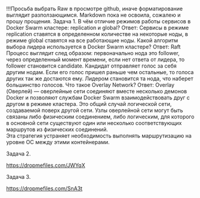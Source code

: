 !!!Просьба выбрать Raw в просмотре github, иначе форматирование выглядит разползающимся. Markdown пока не освоила, сожалею и прошу прощения.
Задача 1.
В чём отличие режимов работы сервисов в Docker Swarm кластере: replication и global?
Ответ:
Сервисы в режиме replication ставятся в определенном количестве на некоторые ноды, в режиме global ставятся на все работающие ноды.
Какой алгоритм выбора лидера используется в Docker Swarm кластере?
Ответ: 
Raft
Процесс выглядит след образом: первоначально нода это follower, через определенный момент времени, если нет ответа от лидера, то follower становится candidate.
 Кандидат отправляет голос за себя другим нодам. Если его голос пришел раньше чем остальные, то голоса других так же достаются ему. 
 Лидером становится та нода, что наберет большинство голосов.
Что такое Overlay Network?
Ответ:
Overlay (Оверлей) — оверлейные сети соединяют вместе несколько демонов Docker и позволяют службам Docker Swarm взаимодействовать друг с другом в режиме кластера.
 Это общий случай логической сети, создаваемой поверх другой сети. 
 Узлы оверлейной сети могут быть связаны либо физическим соединением, либо логическим, для которого в основной сети существуют один или несколько соответствующих маршрутов из физических соединений.  
 Эта стратегия устраняет необходимость выполнять маршрутизацию на уровне ОС между этими контейнерами.
 
 Задача 2.

 https://dropmefiles.com/JWYqX

 Задача 3.

 https://dropmefiles.com/SnA3t

 